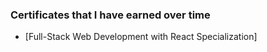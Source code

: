 ### Certificates that I have earned over time

- [Full-Stack Web Development with React Specialization]